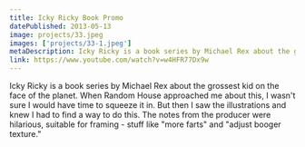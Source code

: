 ```yaml
---
title: Icky Ricky Book Promo
datePublished: 2013-05-13
image: projects/33.jpeg
images: ['projects/33-1.jpeg']
metaDescription: Icky Ricky is a book series by Michael Rex about the grossest kid on the face of the planet. When Random House approached me about this, I wasn't sure I would...
link: https://www.youtube.com/watch?v=w4HFR77Dx9w
---
```

Icky Ricky is a book series by Michael Rex about the grossest kid on the face of the planet. When Random House approached me about this, I wasn't sure I would have time to squeeze it in. But then I saw the illustrations and knew I had to find a way to do this. The notes from the producer were hilarious, suitable for framing - stuff like "more farts" and "adjust booger texture."
